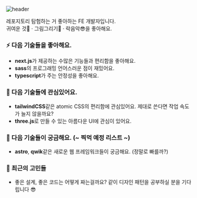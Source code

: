 ![header](https://capsule-render.vercel.app/api?type=waving&color=auto&height=220&section=header&text=Suu3&fontSize=90&animation=fadeIn)

레포지토리 탐험하는 거 좋아하는 FE 개발자입니다.  
귀여운 것🐹 · 그림그리기🎨 · 락음악😎을 좋아해요.

### ⚡ 다음 기술들을 좋아해요.
- **next.js**가 제공하는 수많은 기능들과 편리함을 좋아해요.  
- **sass**의 프로그래밍 언어스러운 점이 재밌어요.
- **typescript**가 주는 안정성을 좋아해요.

### 🌱 다음 기술들에 관심있어요.
- **tailwindCSS**같은 atomic CSS의 편리함에 관심있어요. 제대로 쓴다면 작업 속도가 늘지 않을까요?
- **three.js**로 만들 수 있는 아름다운 UI에 관심이 있어요.

### 🤔 다음 기술들이 궁금해요. (~ 찍먹 예정 리스트 ~)
- **astro**, **qwik**같은 새로운 웹 프레임워크들이 궁금해요. (정말로 빠를까?)

### 💬 최근의 고민들
- 좋은 설계, 좋은 코드는 어떻게 짜는걸까요? 같이 디자인 패턴을 공부하실 분을 기다립니다 😎


<!--
![Anurag's GitHub stats](https://github-readme-stats.vercel.app/api?username=suu3&show_icons=true&theme=radical)
 -->
<!-- - 🔭 I’m currently working on ...

- 👯 I’m looking to collaborate on ...
- 🤔 I’m looking for help with ...
- 💬 Ask me about ...
- 📫 How to reach me: ...
- 😄 Pronouns: ...
- ⚡ Fun fact: ...
 -->
